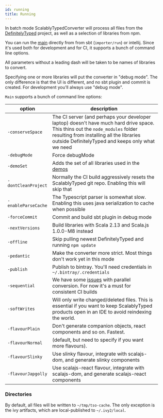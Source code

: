 ```yaml
---
id: running
title: Running
---
```


In batch mode ScalablyTypedConverter will process all files from the [DefinitelyTyped](http://definitelytyped.org/) project, as well as a selection of libraries from npm.

You can run the [main](importer/src/main/scala/com/olvind/tso/importer/Main.scala) 
 directly from from sbt (`importer/run`) or intellij. Since it's used both for development and for CI,
 it supports a bunch of command line options.

All parameters without a leading dash will be taken to be names of libraries to convert.

Specifying one or more libraries will put the converter in "debug mode". The only difference is that the UI is different, and no sbt plugin and commit is created.
For development you'll always use "debug mode".
 
`Main` supports a bunch of command line options:

| option | description |
| --- | --- |
| `-conserveSpace`    | The CI server (and perhaps your developer laptop) doesn't have much hard drive space. This thins out the `node_modules` folder resulting from installing all the libraries outside DefinitelyTyped and keeps only what we need
| `-debugMode`        | Force debugMode
| `-demoSet`          | Adds the set of all libraries used in the [demos](https://github.com/oyvindberg/ScalablyTypedDemos/)
| `-dontCleanProject` | Normally the CI build aggressively resets the ScalablyTyped git repo. Enabling this will skip that
| `-enableParseCache` | The Typescript parser is somewhat slow. Enabling this uses java serialization to cache when possible 
| `-forceCommit`      | Commit and build sbt plugin in debug mode 
| `-nextVersions`     | Build libraries with Scala 2.13 and Scala.js 1.0.0-M8 instead
| `-offline`          | Skip pulling newest DefinitelyTyped and running `npm update`
| `-pedantic`         | Make the converter more strict. Most things don't work yet in this mode
| `-publish`          | Publish to bintray. You'll need credentials in `~/.bintray/.credentials`
| `-sequential`       | We have some [issues](https://github.com/oyvindberg/ScalablyTypedConverter/issues/74) with parallel conversion. For now it's a must for consistent CI builds
| `-softWrites`       | Will only write changed/deleted files. This is essential if you want to keep ScalablyTyped products open in an IDE to avoid reindexing the world.
| `-flavourPlain`     | Don't generate companion objects, react components and so on. Fastest.
| `-flavourNormal`    | (default, but need to specify if you want more flavours). 
| `-flavourSlinky`    | Use slinky flavour, integrate with scalajs-dom, and generate slinky components 
| `-flavourJapgolly`  | Use scalajs-react flavour, integrate with scalajs-dom, and generate scalajs-react components 

### Directories
By default, all files will be written to `~/tmp/tso-cache`. The only exception is the ivy artifacts, which are local-published
 to `~/.ivy2/local`.
